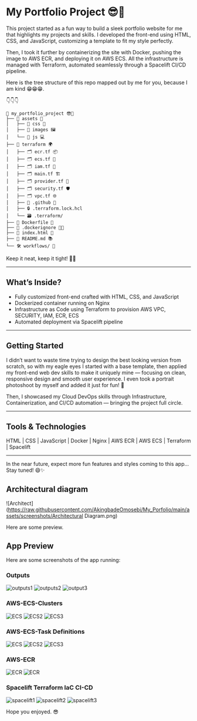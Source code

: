 # My Portfolio Project 😎🚀

This project started as a fun way to build a sleek portfolio website for me that highlights my projects and skills. I developed the front-end using HTML, CSS, and JavaScript, customizing a template to fit my style perfectly.

Then, I took it further by containerizing the site with Docker, pushing the image to AWS ECR, and deploying it on AWS ECS. All the infrastructure is managed with Terraform, automated seamlessly through a Spacelift CI/CD pipeline.

Here is the tree structure of this repo mapped out by me for you, because I am kind 😁😁😁.

👇👇👇

```
📂 my_portfolio_project 😎🚀
├── 📁 assets 🎨
│   ├── 📁 css 💅
│   ├── 📁 images 🖼️
│   └── 📁 js 💻
├── 📁 terraform 🌍
│   ├── 🗂️ ecr.tf 📦
│   ├── 🗂️ ecs.tf 🚢
│   ├── 🗂️ iam.tf 🔐
│   ├── 🗂️ main.tf 🏗️
│   ├── 🗂️ provider.tf 🔧
│   ├── 🗂️ security.tf 🛡️
│   ├── 🗂️ vpc.tf 🌐
│   ├── 📁 .github 🤖
│   ├── 🔒 .terraform.lock.hcl
│   └── 🗃️ .terraform/
├── 🐳 Dockerfile 🐋
├── 📄 .dockerignore 🚫🐳
├── 📄 index.html 🌟
├── 📄 README.md 📚
└── 🛠️ workflows/ 🔄
```

Keep it neat, keep it tight! 💪😄


---

## What’s Inside?

- Fully customized front-end crafted with HTML, CSS, and JavaScript  
- Dockerized container running on Nginx  
- Infrastructure as Code using Terraform to provision AWS VPC, SECURITY, IAM, ECR, ECS
- Automated deployment via Spacelift pipeline  

---

## Getting Started

I didn’t want to waste time trying to design the best looking version from scratch, so with my eagle eyes I started with a base template, then applied my front-end web dev skills to make it uniquely mine — focusing on clean, responsive design and smooth user experience. I even took a portrait photoshoot by myself and added it just for fun! 🎉  

Then, I showcased my Cloud DevOps skills through Infrastructure, Containerization, and CI/CD automation — bringing the project full circle.  

---

## Tools & Technologies

HTML | CSS | JavaScript | Docker | Nginx | AWS ECR | AWS ECS | Terraform | Spacelift  

---

In the near future, expect more fun features and styles coming to this app... Stay tuned! 😄✨


## Architectural diagram
![Architect](https://raw.githubusercontent.com/AkingbadeOmosebi/My_Porfolio/main/assets/screenshots/Architectural Diagram.png)

Here are some preview.

## App Preview

Here are some screenshots of the app running:

### Outputs
![outputs1](https://raw.githubusercontent.com/AkingbadeOmosebi/My_Porfolio/main/assets/screenshots/Output1.png)
![outputs2](https://raw.githubusercontent.com/AkingbadeOmosebi/My_Porfolio/main/assets/screenshots/Output2.png)
![output3](https://raw.githubusercontent.com/AkingbadeOmosebi/My_Porfolio/main/assets/screenshots/Output3.png)

### AWS-ECS-Clusters
![ECS](https://raw.githubusercontent.com/AkingbadeOmosebi/My_Porfolio/main/assets/screenshots/Cluster1.png)
![ECS2](https://raw.githubusercontent.com/AkingbadeOmosebi/My_Porfolio/main/assets/screenshots/Service_Task.png)
![ECS3](https://raw.githubusercontent.com/AkingbadeOmosebi/My_Porfolio/main/assets/screenshots/Cluster2.png)

### AWS-ECS-Task Definitions
![ECS](https://raw.githubusercontent.com/AkingbadeOmosebi/My_Porfolio/main/assets/screenshots/TD1.png)
![ECS2](https://raw.githubusercontent.com/AkingbadeOmosebi/My_Porfolio/main/assets/screenshots/TD2.png)
![ECS3](https://raw.githubusercontent.com/AkingbadeOmosebi/My_Porfolio/main/assets/screenshots/td3.png)

### AWS-ECR
![ECR](https://raw.githubusercontent.com/AkingbadeOmosebi/My_Porfolio/main/assets/screenshots/Docker_ECR.png)
![ECR](https://raw.githubusercontent.com/AkingbadeOmosebi/My_Porfolio/main/assets/screenshots/ECR_IMG.png)

### Spacelift Terraform IaC CI-CD
![spacelift1](https://raw.githubusercontent.com/AkingbadeOmosebi/My_Porfolio/main/assets/screenshots/Spacelift.png)
![spacelift2](https://raw.githubusercontent.com/AkingbadeOmosebi/My_Porfolio/main/assets/screenshots/Spacelift_final.png)
![spacelift3](https://raw.githubusercontent.com/AkingbadeOmosebi/My_Porfolio/main/assets/screenshots/spacelift_3.png)




Hope you enjoyed. 😎
